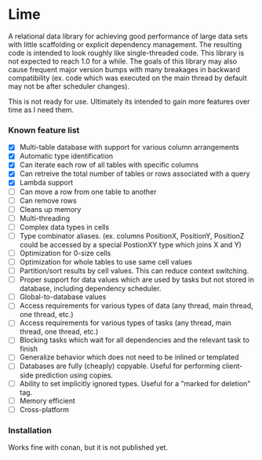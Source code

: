 # Lime
A relational data library for achieving good performance of large data sets with little scaffolding or explicit dependency management. The resulting code is intended to look roughly like single-threaded code. This library is not expected to reach 1.0 for a while. The goals of this library may also cause frequent major version bumps with many breakages in backward compatibility (ex. code which was executed on the main thread by default may not be after scheduler changes).

This is not ready for use. Ultimately its intended to gain more features over time as I need them.

### Known feature list
- [x] Multi-table database with support for various column arrangements
- [x] Automatic type identification
- [x] Can iterate each row of all tables with specific columns
- [x] Can retreive the total number of tables or rows associated with a query
- [x] Lambda support
- [ ] Can move a row from one table to another
- [ ] Can remove rows
- [ ] Cleans up memory
- [ ] Multi-threading
- [ ] Complex data types in cells
- [ ] Type combinator aliases. (ex. columns PositionX, PositionY, PositionZ could be accessed by a special PostionXY type which joins X and Y)
- [ ] Optimization for 0-size cells
- [ ] Optimization for whole tables to use same cell values
- [ ] Partition/sort results by cell values. This can reduce context switching.
- [ ] Proper support for data values which are used by tasks but not stored in database, including dependency scheduler.
- [ ] Global-to-database values
- [ ] Access requirements for various types of data (any thread, main thread, one thread, etc.)
- [ ] Access requirements for various types of tasks (any thread, main thread, one thread, etc.)
- [ ] Blocking tasks which wait for all dependencies and the relevant task to finish
- [ ] Generalize behavior which does not need to be inlined or templated
- [ ] Databases are fully (cheaply) copyable. Useful for performing client-side prediction using copies.
- [ ] Ability to set implicitly ignored types. Useful for a "marked for deletion" tag.
- [ ] Memory efficient
- [ ] Cross-platform

### Installation
Works fine with conan, but it is not published yet.